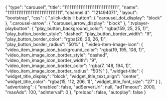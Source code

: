 {
    "type": "carousel",
    "title": "111111111111111111111111111111",
    "name": "111111111111111111111111111111",
    "channelId": "121494071",
    "layout": "bootstrap",
    "css": {
        ".slick-dots li button": {
            "carousel_dot_display": "block"
        },
        ".carousel-arrow": {
            "carousel_arrow_display": "block"
        },
        ".tvplayer-playbutton": {
            "play_button_background_color": "rgba(159, 25, 25, 1)",
            "play_button_border_style": "dashed",
            "play_button_border_width": "9",
            "play_button_border_color": "rgba(26, 26, 26, 1)",
            "play_button_border_radius": "50%"
        },
        ".video-item-image-icon": {
            "video_item_image_icon_background_color": "rgba(19, 195, 108, 1)",
            "video_item_image_icon_border_style": "dashed",
            "video_item_image_icon_border_width": "9",
            "video_item_image_icon_border_color": "rgba(7, 148, 194, 1)",
            "video_item_image_icon_border_radius": "50%"
        },
        ".widget-title": {
            "widget_title_display": "block",
            "widget_title_text_align": "center",
            "widget_title_color": "rgba(15, 112, 206, 1)",
            "widget_title_font_size": "27"
        }
    },
    "advertising": {
        "enabled": false,
        "adServerUrl": null,
        "adTimeout": 2000,
        "maxAds": 100,
        "adInterval": 0
    },
    "preload": false,
    "autoplay": false
}